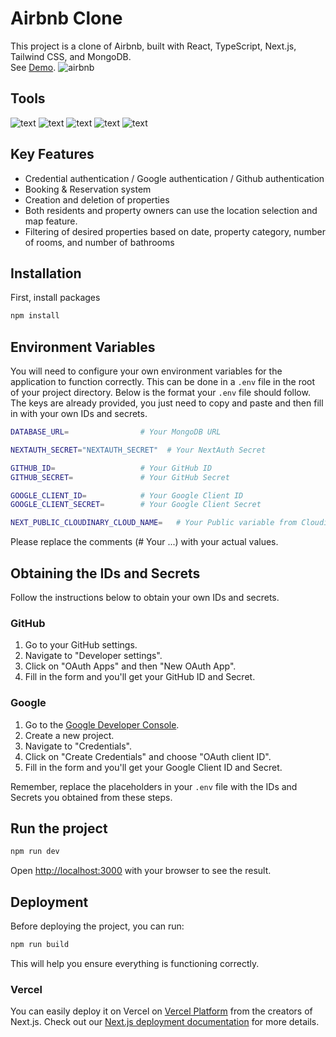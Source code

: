# Airbnb Clone 
This project is a clone of Airbnb, built with React, TypeScript, Next.js, Tailwind CSS, and MongoDB. <br>
See [Demo](https://book-clone-demo-1ihsalpx7-vancelot7789.vercel.app/).
![airbnb](https://github.com/vancelot7789/airbnb_clone/assets/31930515/c358ef32-9c1f-4cac-bc20-24a9a84fa5f4)


## Tools
![text](https://img.shields.io/badge/React-61DAFB?style=for-the-badge&logo=react&logoColor=white)
![text](https://img.shields.io/badge/TypeScript-3178C6?style=for-the-badge&logo=typescript&logoColor=white)
![text](https://img.shields.io/badge/Next.js-000000?style=for-the-badge&logo=next.js&logoColor=white)
![text](https://img.shields.io/badge/Tailwind_CSS-06B6D4?style=for-the-badge&logo=tailwind-css&logoColor=white)
![text](https://img.shields.io/badge/MongoDB-47A248?style=for-the-badge&logo=mongodb&logoColor=white)

## Key Features
- Credential authentication / Google authentication / Github authentication
- Booking & Reservation system
- Creation and deletion of properties
- Both residents and property owners can use the location selection and map feature.
- Filtering of desired properties based on date, property category, number of rooms, and number of bathrooms

## Installation
First, install packages
```bash
npm install
```

## Environment Variables

You will need to configure your own environment variables for the application to function correctly. This can be done in a `.env` file in the root of your project directory.
Below is the format your `.env` file should follow. The keys are already provided, you just need to copy and paste and then fill in with your own IDs and secrets.

```bash
DATABASE_URL=                # Your MongoDB URL

NEXTAUTH_SECRET="NEXTAUTH_SECRET"  # Your NextAuth Secret

GITHUB_ID=                   # Your GitHub ID
GITHUB_SECRET=               # Your GitHub Secret

GOOGLE_CLIENT_ID=            # Your Google Client ID
GOOGLE_CLIENT_SECRET=        # Your Google Client Secret

NEXT_PUBLIC_CLOUDINARY_CLOUD_NAME=   # Your Public variable from Cloudinary

```
Please replace the comments (# Your ...) with your actual values.

## Obtaining the IDs and Secrets

Follow the instructions below to obtain your own IDs and secrets.

### GitHub

1. Go to your GitHub settings.
2. Navigate to "Developer settings".
3. Click on "OAuth Apps" and then "New OAuth App".
4. Fill in the form and you'll get your GitHub ID and Secret.

### Google

1. Go to the [Google Developer Console](https://console.developers.google.com/).
2. Create a new project.
3. Navigate to "Credentials".
4. Click on "Create Credentials" and choose "OAuth client ID".
5. Fill in the form and you'll get your Google Client ID and Secret.

Remember, replace the placeholders in your `.env` file with the IDs and Secrets you obtained from these steps. 


## Run the project

```bash
npm run dev
```
Open [http://localhost:3000](http://localhost:3000) with your browser to see the result.


## Deployment

Before deploying the project, you can run:
```bash
npm run build
```
This will help you ensure everything is functioning correctly.
### Vercel
You can easily deploy it on Vercel on [Vercel Platform](https://vercel.com/new?utm_medium=default-template&filter=next.js&utm_source=create-next-app&utm_campaign=create-next-app-readme) from the creators of Next.js. Check out our [Next.js deployment documentation](https://nextjs.org/docs/deployment) for more details.
